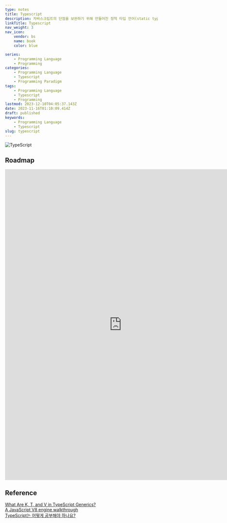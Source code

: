 ```yaml
---
type: notes
title: Typescript
description: 자바스크립트의 단점을 보완하기 위해 만들어진 정적 타입 언어(static type language)
linkTitle: Typescript
nav_weight: 3
nav_icon:
    vendor: bs
    name: book
    color: blue

series:
    - Programming Language
    - Programming
categories:
    - Programming Language
    - Typescript
    - Programming Paradigm
tags:
    - Programming Language
    - Typescript
    - Programming
lastmod: 2023-12-10T04:05:37.143Z
date: 2023-11-16T01:10:09.414Z
draft: published
keywords:
    - Programming Language
    - Typescript
slug: typescript
---
```


![TypeScript](/content/programming/typescript.webp#center "https://dev.to/shivamblog/8-tips-for-clean-typescript-code-you-must-know-488k")

## Roadmap

<p align="center">
<iframe width="768" height="1024" src="https://roadmap.sh/typescript?s=652b754df43a58c923ce9d26" frameborder="0" allow="accelerometer; autoplay; encrypted-media; gyroscope; picture-in-picture" allowfullscreen></iframe>
</p>

## Reference

[What Are K, T, and V in TypeScript Generics?](https://medium.com/frontend-canteen/what-are-k-t-and-v-in-typescript-generics-9fabe1d0f0f3)  
[A JavaScript V8 engine walkthrough](https://garden.bradwoods.io/experiments/js-engine/basic)  
[TypeScript는 어떻게 공부해야 하나요?](https://yozm.wishket.com/magazine/detail/1376/)
